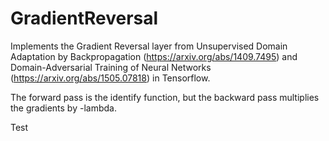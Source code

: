 # GradientReversal

Implements the Gradient Reversal layer from Unsupervised Domain Adaptation by Backpropagation (https://arxiv.org/abs/1409.7495) and Domain-Adversarial Training of Neural Networks (https://arxiv.org/abs/1505.07818) in Tensorflow.

The forward pass is the identify function, but the backward pass multiplies the gradients by -lambda.

Test